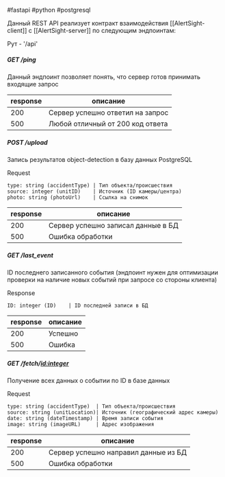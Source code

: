 #fastapi #python #postgresql

Данный REST API реализует контракт взаимодействия [[AlertSight-client]] с [[AlertSight-server]] по следующим эндпоинтам:

Рут - '/api'
##### GET /ping
Данный эндпоинт позволяет понять, что сервер готов принимать входящие запрос

| response | описание                         |
| -------- | -------------------------------- |
| 200      | Сервер успешно ответил на запрос |
| 500      | Любой отличный от 200 код ответа |
##### POST /upload
Запись результатов object-detection в базу данных PostgreSQL

Request
```
type: string (accidentType) | Тип объекта/происшествия
source: integer (unitID)    | Источник (ID камеры/центра)
photo: string (photoUrl)    | Ссылка на снимок
```

| response | описание                           |
| -------- | ---------------------------------- |
| 200      | Сервер успешно записал данные в БД |
| 500      | Ошибка обработки                   |
##### GET /last_event
ID последнего записанного события (эндпоинт нужен для оптимизации проверки на наличие новых событий при запросе со стороны клиента)

Response
```
ID: integer (ID)    | ID последней записи в БД
```

| response | описание |
| -------- | -------- |
| 200      | Успешно  |
| 500      | Ошибка   |

##### GET /fetch/<id:integer>
Получение всех данных о событии по ID в базе данных

Request
```
type: string (accidentType)  | Тип объекта/происшествия
source: string (unitLocation)| Источник (географический адрес камеры)
date: string (dateTimestamp) | Время записи события
image: string (imageURL)     | Адрес изображения
```

| response | описание                             |
| -------- | ------------------------------------ |
| 200      | Сервер успешно направил данные из БД |
| 500      | Ошибка обработки                     |

